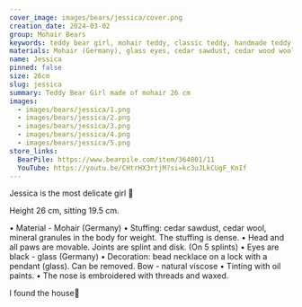 ```yaml
---
cover_image: images/bears/jessica/cover.png
creation_date: 2024-03-02
group: Mohair Bears
keywords: teddy bear girl, mohair teddy, classic teddy, handmade teddy bear, collectible teddy, 26 cm teddy, teddy with classic pattern, artisanal toy, handmade mohair bear, teddy girl, collectible toy, interior teddy, teddy doll
materials: Mohair (Germany), glass eyes, cedar sawdust, cedar wood wool, mineral granulate
name: Jessica
pinned: false
size: 26cm
slug: jessica
summary: Teddy Bear Girl made of mohair 26 cm
images:
  - images/bears/jessica/1.png
  - images/bears/jessica/2.png
  - images/bears/jessica/3.png
  - images/bears/jessica/4.png
  - images/bears/jessica/5.png
store_links:
  BearPile: https://www.bearpile.com/item/364801/11
  YouTube: https://youtu.be/CHtrHX3rtjM?si=kc3uJLkCUgF_KnIf
---
```

Jessica is the most delicate girl 🐻

Height 26 cm, sitting 19.5 cm.

• Material - Mohair (Germany)
• Stuffing: cedar sawdust, cedar wool, mineral granules in the body for weight. The stuffing is dense.
• Head and all paws are movable. Joints are splint and disk. (On 5 splints)
• Eyes are black - glass (Germany)
• Decoration: bead necklace on a lock with a pendant (glass). Can be removed. Bow - natural viscose
• Tinting with oil paints.
• The nose is embroidered with threads and waxed.

I found the house🏡